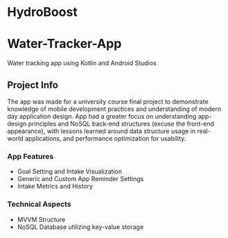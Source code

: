 # HydroBoost
# Water-Tracker-App
Water tracking app using Kotlin and Android Studios

## Project Info
The app was made for a university course final project to demonstrate knowledge of mobile development practices and understanding of modern day application design.
App had a greater focus on understanding app-design principles and NoSQL back-end structures (excuse the front-end appearance), with lessons learned around data structure usage in real-world applications, and performance optimization for usability.

### App Features
- Goal Setting and Intake Visualization
- Generic and Custom App Reminder Settings
- Intake Metrics and History

### Technical Aspects
- MVVM Structure
- NoSQL Database utilizing key-value storage
